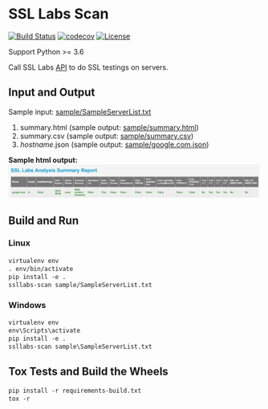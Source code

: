 # SSL Labs Scan

[![Build Status](https://travis-ci.org/kyhau/ssllabs-scan.svg?branch=master)](https://travis-ci.org/kyhau/ssllabs-scan) 
[![codecov](https://codecov.io/gh/kyhau/ssllabs-scan/branch/master/graph/badge.svg)](https://codecov.io/gh/kyhau/ssllabs-scan)
[![License](https://img.shields.io/badge/license-MIT-blue.svg)](http://en.wikipedia.org/wiki/MIT_License)

Support Python >= 3.6

Call SSL Labs [API](https://github.com/ssllabs/ssllabs-scan/blob/stable/ssllabs-api-docs.md) to do SSL testings
on servers.

## Input and Output

Sample input: [sample/SampleServerList.txt](sample/SampleServerList.txt)

1. summary.html (sample output: [sample/summary.html](sample/summary.html))
1. summary.csv (sample output: [sample/summary.csv](sample/summary.csv))
1. _hostname_.json (sample output: [sample/google.com.json](sample/google.com.json))

**Sample html output:**
![alt text](sample/SampleHtmlOutput.png "Sample html output")

## Build and Run

### Linux
```
virtualenv env
. env/bin/activate
pip install -e .
ssllabs-scan sample/SampleServerList.txt
```

### Windows
```
virtualenv env
env\Scripts\activate
pip install -e .
ssllabs-scan sample\SampleServerList.txt
```

## Tox Tests and Build the Wheels

```
pip install -r requirements-build.txt
tox -r
```
